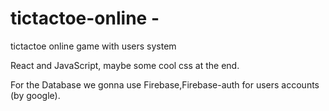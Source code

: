 # tictactoe-online -
tictactoe online game with users system

React and JavaScript, maybe some cool css at the end.

For the Database we gonna use Firebase,Firebase-auth for users accounts (by google).

